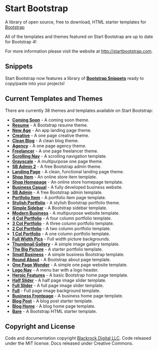 # Start Bootstrap

A library of open source, free to download, HTML starter templates for [Bootstrap](http://getbootstrap.com/)

All of the templates and themes featured on Start Bootstrap are up to date for Bootstrap 4!

For more information please visit the website at <http://startbootstrap.com>.

## Snippets

Start Bootstrap now features a library of [**Bootstrap Snippets**](https://startbootstrap.com/snippets/) ready to copy/paste into your projects!

## Current Templates and Themes

There are currently 38 themes and templates available on Start Bootstrap:

-   [**Coming Soon**](http://startbootstrap.com/template-overviews/coming-soon/) - A coming soon theme.
-   [**Resume**](http://startbootstrap.com/template-overviews/resume/) - A Bootstrap resume theme.
-   [**New Age**](http://startbootstrap.com/template-overviews/new-age/) - An app landing page theme.
-   [**Creative**](http://startbootstrap.com/template-overviews/creative/) - A one page creative theme.
-   [**Clean Blog**](http://startbootstrap.com/template-overviews/clean-blog/) - A clean blog theme.
-   [**Agency**](http://startbootstrap.com/template-overviews/agency/) - A one page agency theme.
-   [**Freelancer**](http://startbootstrap.com/template-overviews/freelancer/) - A one page freelancer theme.
-   [**Scrolling Nav**](http://startbootstrap.com/template-overviews/scrolling-nav/) - A scrolling navigation template.
-   [**Grayscale**](http://startbootstrap.com/template-overviews/grayscale/) - A multipurpose one page theme.
-   [**SB Admin 2**](http://startbootstrap.com/template-overviews/sb-admin-2/) - A free Bootstrap admin theme.
-   [**Landing Page**](http://startbootstrap.com/template-overviews/landing-page/) - A clean, functional landing page theme.
-   [**Shop Item**](http://startbootstrap.com/template-overviews/shop-item/) - An online store item template.
-   [**Shop Homepage**](http://startbootstrap.com/template-overviews/shop-homepage/) - An online store homepage template.
-   [**Business Casual**](http://startbootstrap.com/template-overviews/business-casual/) - A fully developed business website.
-   [**SB Admin**](http://startbootstrap.com/template-overviews/sb-admin/) - A free Bootstrap admin template.
-   [**Portfolio Item**](http://startbootstrap.com/template-overviews/portfolio-item/) - A portfolio item page template.
-   [**Stylish Portfolio**](http://startbootstrap.com/template-overviews/stylish-portfolio/) - A stylish Bootstrap portfolio theme.
-   [**Simple Sidebar**](http://startbootstrap.com/template-overviews/simple-sidebar/) - A Bootstrap sidebar template.
-   [**Modern Business**](http://startbootstrap.com/template-overviews/modern-business/) - A multipurpose website template.
-   [**4 Col Portfolio**](http://startbootstrap.com/template-overviews/4-col-portfolio/) - A four column portfolio template.
-   [**3 Col Portfolio**](http://startbootstrap.com/template-overviews/3-col-portfolio/) - A three column portfolio template.
-   [**2 Col Portfolio**](http://startbootstrap.com/template-overviews/2-col-portfolio/) - A two column portfolio template.
-   [**1 Col Portfolio**](http://startbootstrap.com/template-overviews/1-col-portfolio/) - A one column portfolio template.
-   [**Full Width Pics**](http://startbootstrap.com/template-overviews/full-width-pics/) - Full width picture backgrounds.
-   [**Thumbnail Gallery**](http://startbootstrap.com/template-overviews/thumbnail-gallery/) - A simple image gallery template.
-   [**The Big Picture**](http://startbootstrap.com/template-overviews/the-big-picture/) - A starter portfolio template.
-   [**Small Business**](http://startbootstrap.com/template-overviews/small-business/) - A simple business Bootstrap template.
-   [**Round About**](http://startbootstrap.com/template-overviews/round-about/) - A Bootstrap about page template.
-   [**One Page Wonder**](http://startbootstrap.com/template-overviews/one-page-wonder/) - A simple one page website template.
-   [**Logo Nav**](http://startbootstrap.com/template-overviews/logo-nav/) - A menu bar with a logo header.
-   [**Heroic Features**](http://startbootstrap.com/template-overviews/heroic-features/) - A basic Bootstrap home page template.
-   [**Half Slider**](http://startbootstrap.com/template-overviews/half-slider/) - A half page image slider template.
-   [**Full Slider**](http://startbootstrap.com/template-overviews/full-slider/) - A full page image slider template.
-   [**Full**](http://startbootstrap.com/template-overviews/full/) - Full page image background template.
-   [**Business Frontpage**](http://startbootstrap.com/template-overviews/business-frontpage/) - A business home page template.
-   [**Blog Post**](http://startbootstrap.com/template-overviews/blog-post/) - A blog post starter template.
-   [**Blog Home**](http://startbootstrap.com/template-overviews/blog-home/) - A blog home page template.
-   [**Bare**](http://startbootstrap.com/template-overviews/bare/) - A Bootstrap HTML starter template.

## Copyright and License

Code and documentation copyright [Blackrock Digital LLC](http://blackrockdigital.io/). Code released under the MIT license. Docs released under Creative Commons.
